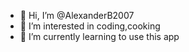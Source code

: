 - 👋 Hi, I’m @AlexanderB2007
- 👀 I’m interested in coding,cooking 
- 🌱 I’m currently learning to use this app
<!---
AlexanderB2007/AlexanderB2007 is a ✨ special ✨ repository because its `README.md` (this file) appears on your GitHub profile.
You can click the Preview link to take a look at your changes.
--->
